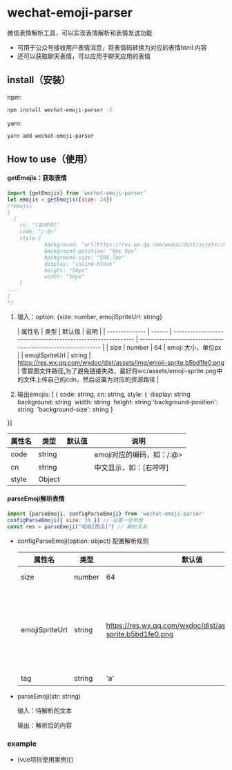 # wechat-emoji-parser

微信表情解析工具，可以实现表情解析和表情发送功能

- 可用于公众号接收用户表情消息，将表情码转换为对应的表情html 内容
- 还可以获取聊天表情，可以应用于聊天应用的表情

## install（安装）

npm:

```bash
npm install wechat-emoji-parser -S
```

yarn:

```bash
yarn add wechat-emoji-parser
```

## How to use（使用）

#### getEmojis：获取表情

```js
import {getEmojis} from 'wechat-emoji-parser'
let emojis = getEmojis({size: 24})
/*emojis
[
  {
    cn: "[右哼哼]"
    code: "/:@>"
    style:{
            background: "url(https://res.wx.qq.com/wxdoc/dist/assets/img/emoji-sprite.b5bd1fe0.png) no-repeat"
            background-position: "0px 0px"
            background-size: "599.7px"
            display: "inline-block"
            height: "50px"
            width: "50px"
	}
....
]
*/
```

1. 输入：option: {size: number, emojiSpriteUrl: string}

   | 属性名         | 类型   | 默认值                                                       | 说明                                                         |
| -------------- | ------ | ------------------------------------------------------------ | ------------------------------------------------------------ |
   | size           | number | 64                                                           | emoji 大小，单位px                                           |
   | emojiSpriteUrl | string | https://res.wx.qq.com/wxdoc/dist/assets/img/emoji-sprite.b5bd1fe0.png | 雪碧图文件路径,为了避免链接失效，最好将src/assets/emoji-sprite.png中的文件上传自己的cdn，然后设置为对应的资源路径 |

2. 输出emojis: [
    {
     code: string,
     cn: string,
     style: {
      ​	display: string
      ​	background: string
      ​	width: string
      ​	height: string
      ​	'background-position': string
      ​	'background-size': string
    }

 }]

| 属性名 | 类型   | 默认值 | 说明                      |
| ------ | ------ | ------ | ------------------------- |
| code   | string |        | emoji对应的编码，如：/:@> |
| cn     | string |        | 中文显示，如：[右哼哼]    |
| style  | Object |        |                           |

#### parseEmoji解析表情

```js
import {parseEmoji, configParseEmoji} from 'wechat-emoji-parser'
configParseEmoji({ size: 30 }) // 设置一些参数
const res = parseEmoji("哈哈[西瓜]") // 解析文本
```

- configParseEmoji(option: object) 配置解析规则

  | 属性名         | 类型   | 默认值                                                       | 说明                                                         |
  | -------------- | ------ | ------------------------------------------------------------ | ------------------------------------------------------------ |
  | size           | number | 64                                                           | emoji 大小，单位px                                           |
  | emojiSpriteUrl | string | https://res.wx.qq.com/wxdoc/dist/assets/img/emoji-sprite.b5bd1fe0.png | 雪碧图文件路径,为了避免链接失效，最好将src/assets/emoji-sprite.png中的文件上传自己的cdn，然后设置为对应的资源路径 |
  | tag            | string | 'a'                                                          | 解析后的html标签                                             |

- parseEmoji(str: string)

  输入：待解析的文本

  输出：解析后的内容

### example

- (vue项目使用案例)[]